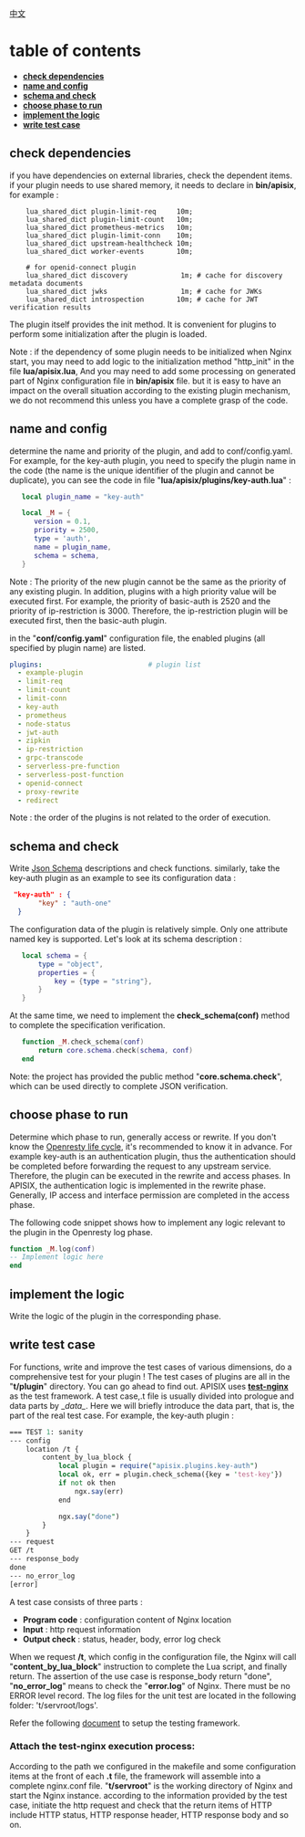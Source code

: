 <!--
#
# Licensed to the Apache Software Foundation (ASF) under one or more
# contributor license agreements.  See the NOTICE file distributed with
# this work for additional information regarding copyright ownership.
# The ASF licenses this file to You under the Apache License, Version 2.0
# (the "License"); you may not use this file except in compliance with
# the License.  You may obtain a copy of the License at
#
#     http://www.apache.org/licenses/LICENSE-2.0
#
# Unless required by applicable law or agreed to in writing, software
# distributed under the License is distributed on an "AS IS" BASIS,
# WITHOUT WARRANTIES OR CONDITIONS OF ANY KIND, either express or implied.
# See the License for the specific language governing permissions and
# limitations under the License.
#
-->
[中文](plugin-develop-cn.md)

# table of contents
- [**check dependencies**](#check-dependencies)
- [**name and config**](#name-and-config)
- [**schema and check**](#schema-and-check)
- [**choose phase to run**](#choose-phase-to-run)
- [**implement the logic**](#implement-the-logic)
- [**write test case**](#write-test-case)


## check dependencies

if you have dependencies on external libraries, check the dependent items. if your plugin needs to use shared memory, it
 needs to declare in __bin/apisix__, for example :

```nginx
    lua_shared_dict plugin-limit-req     10m;
    lua_shared_dict plugin-limit-count   10m;
    lua_shared_dict prometheus-metrics   10m;
    lua_shared_dict plugin-limit-conn    10m;
    lua_shared_dict upstream-healthcheck 10m;
    lua_shared_dict worker-events        10m;

    # for openid-connect plugin
    lua_shared_dict discovery             1m; # cache for discovery metadata documents
    lua_shared_dict jwks                  1m; # cache for JWKs
    lua_shared_dict introspection        10m; # cache for JWT verification results
```

The plugin itself provides the init method. It is convenient for plugins to perform some initialization after
 the plugin is loaded.

Note : if the dependency of some plugin needs to be initialized when Nginx start, you may need to add logic to the initialization
       method "http_init" in the file __lua/apisix.lua__, And you may need to add some processing on generated part of Nginx
       configuration file in __bin/apisix__ file. but it is easy to have an impact on the overall situation according to the
       existing plugin mechanism, we do not recommend this unless you have a complete grasp of the code.

## name and config

determine the name and priority of the plugin, and add to conf/config.yaml. For example, for the key-auth plugin,
 you need to specify the plugin name in the code (the name is the unique identifier of the plugin and cannot be
 duplicate), you can see the code in file "__lua/apisix/plugins/key-auth.lua__" :

```lua
   local plugin_name = "key-auth"

   local _M = {
      version = 0.1,
      priority = 2500,
      type = 'auth',
      name = plugin_name,
      schema = schema,
   }
```

Note : The priority of the new plugin cannot be the same as the priority of any existing plugin. In addition, plugins with a high priority value will be executed first. For example, the priority of basic-auth is 2520 and the priority of ip-restriction is 3000. Therefore, the ip-restriction plugin will be executed first, then the basic-auth plugin.

in the "__conf/config.yaml__" configuration file, the enabled plugins (all specified by plugin name) are listed.

```yaml
plugins:                          # plugin list
  - example-plugin
  - limit-req
  - limit-count
  - limit-conn
  - key-auth
  - prometheus
  - node-status
  - jwt-auth
  - zipkin
  - ip-restriction
  - grpc-transcode
  - serverless-pre-function
  - serverless-post-function
  - openid-connect
  - proxy-rewrite
  - redirect
```

Note : the order of the plugins is not related to the order of execution.

## schema and check

Write [Json Schema](https://json-schema.org) descriptions and check functions. similarly, take the key-auth plugin as an example to see its
 configuration data :

```json
 "key-auth" : {
       "key" : "auth-one"
  }
```

The configuration data of the plugin is relatively simple. Only one attribute named key is supported. Let's look
at its schema description :

```lua
   local schema = {
       type = "object",
       properties = {
           key = {type = "string"},
       }
   }
```

At the same time, we need to implement the __check_schema(conf)__ method to complete the specification verification.

```lua
   function _M.check_schema(conf)
       return core.schema.check(schema, conf)
   end
```

Note: the project has provided the public method "__core.schema.check__", which can be used directly to complete JSON
verification.

## choose phase to run

Determine which phase to run, generally access or rewrite. If you don't know the [Openresty life cycle](https://openresty-reference.readthedocs.io/en/latest/Directives/), it's
recommended to know it in advance. For example key-auth is an authentication plugin, thus the authentication should be completed
before forwarding the request to any upstream service. Therefore, the plugin can be executed in the rewrite and access phases.
In APISIX, the authentication logic is implemented in the rewrite phase. Generally, IP access and interface
permission are completed in the access phase.

The following code snippet shows how to implement any logic relevant to the plugin in the Openresty log phase.

```lua
function _M.log(conf)
-- Implement logic here
end
```

## implement the logic

Write the logic of the plugin in the corresponding phase.

## write test case

For functions, write and improve the test cases of various dimensions, do a comprehensive test for your plugin ! The
test cases of plugins are all in the "__t/plugin__" directory. You can go ahead to find out. APISIX uses
[****test-nginx****](https://github.com/openresty/test-nginx) as the test framework. A test case,.t file is usually
divided into prologue and data parts by \__data\__. Here we will briefly introduce the data part, that is, the part
of the real test case. For example, the key-auth plugin :

```perl
=== TEST 1: sanity
--- config
    location /t {
        content_by_lua_block {
            local plugin = require("apisix.plugins.key-auth")
            local ok, err = plugin.check_schema({key = 'test-key'})
            if not ok then
                ngx.say(err)
            end

            ngx.say("done")
        }
    }
--- request
GET /t
--- response_body
done
--- no_error_log
[error]
```

A test case consists of three parts :
- __Program code__ : configuration content of Nginx location
- __Input__ : http request information
- __Output check__ : status, header, body, error log check

When we request __/t__, which config in the configuration file, the Nginx will call "__content_by_lua_block__" instruction to
 complete the Lua script, and finally return. The assertion of the use case is response_body return "done",
"__no_error_log__" means to check the "__error.log__" of Nginx. There must be no ERROR level record. The log files for the unit test
are located in the following folder: 't/servroot/logs'.

Refer the following [document](how-to-build.md#test) to setup the testing framework.

### Attach the test-nginx execution process:

According to the path we configured in the makefile and some configuration items at the front of each __.t__ file, the
framework will assemble into a complete nginx.conf file. "__t/servroot__" is the working directory of Nginx and start the
Nginx instance. according to the information provided by the test case, initiate the http request and check that the
return items of HTTP include HTTP status, HTTP response header, HTTP response body and so on.
